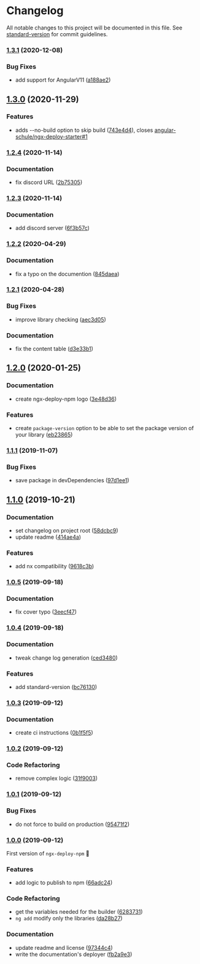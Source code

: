 # Changelog

All notable changes to this project will be documented in this file. See [standard-version](https://github.com/conventional-changelog/standard-version) for commit guidelines.

### [1.3.1](https://github.com/bikecoders/ngx-deploy-npm/compare/v1.3.0...v1.3.1) (2020-12-08)


### Bug Fixes

* add support for AngularV11 ([a188ae2](https://github.com/bikecoders/ngx-deploy-npm/commit/a188ae2))

## [1.3.0](https://github.com/bikecoders/ngx-deploy-npm/compare/v1.2.4...v1.3.0) (2020-11-29)


### Features

* adds --no-build option to skip build ([743e4d4](https://github.com/bikecoders/ngx-deploy-npm/commit/743e4d4)), closes [angular-schule/ngx-deploy-starter#1](https://github.com/angular-schule/ngx-deploy-starter/issues/1)

### [1.2.4](https://github.com/bikecoders/ngx-deploy-npm/compare/v1.2.3...v1.2.4) (2020-11-14)


### Documentation

* fix discord URL ([2b75305](https://github.com/bikecoders/ngx-deploy-npm/commit/2b75305))

### [1.2.3](https://github.com/bikecoders/ngx-deploy-npm/compare/v1.2.2...v1.2.3) (2020-11-14)


### Documentation

* add discord server ([6f3b57c](https://github.com/bikecoders/ngx-deploy-npm/commit/6f3b57c))

### [1.2.2](https://github.com/bikecoders/ngx-deploy-npm/compare/v1.2.1...v1.2.2) (2020-04-29)


### Documentation

* fix a typo on the documention ([845daea](https://github.com/bikecoders/ngx-deploy-npm/commit/845daea))

### [1.2.1](https://github.com/bikecoders/ngx-deploy-npm/compare/v1.2.0...v1.2.1) (2020-04-28)


### Bug Fixes

* improve library checking ([aec3d05](https://github.com/bikecoders/ngx-deploy-npm/commit/aec3d05))


### Documentation

* fix the content table ([d3e33b1](https://github.com/bikecoders/ngx-deploy-npm/commit/d3e33b1))

## [1.2.0](https://github.com/bikecoders/ngx-deploy-npm/compare/v1.1.1...v1.2.0) (2020-01-25)

### Documentation

- create ngx-deploy-npm logo ([3e48d36](https://github.com/bikecoders/ngx-deploy-npm/commit/3e48d36))

### Features

- create `package-version` option to be able to set the package version of your library ([eb23865](https://github.com/bikecoders/ngx-deploy-npm/commit/eb23865))

### [1.1.1](https://github.com/bikecoders/ngx-deploy-npm/compare/v1.1.0...v1.1.1) (2019-11-07)

### Bug Fixes

- save package in devDependencies ([97d1ee1](https://github.com/bikecoders/ngx-deploy-npm/commit/97d1ee1))

## [1.1.0](https://github.com/bikecoders/ngx-deploy-npm/compare/v1.0.5...v1.1.0) (2019-10-21)

### Documentation

- set changelog on project root ([58dcbc9](https://github.com/bikecoders/ngx-deploy-npm/commit/58dcbc9))
- update readme ([414ae4a](https://github.com/bikecoders/ngx-deploy-npm/commit/414ae4a))

### Features

- add nx compatibility ([9618c3b](https://github.com/bikecoders/ngx-deploy-npm/commit/9618c3b))

### [1.0.5](https://github.com/bikecoders/ngx-deploy-npm/compare/v1.0.4...v1.0.5) (2019-09-18)

### Documentation

- fix cover typo ([3eecf47](https://github.com/bikecoders/ngx-deploy-npm/commit/3eecf47))

### [1.0.4](https://github.com/bikecoders/ngx-deploy-npm/compare/v1.0.3...v1.0.4) (2019-09-18)

### Documentation

- tweak change log generation ([ced3480](https://github.com/bikecoders/ngx-deploy-npm/commit/ced3480))

### Features

- add standard-version ([bc76130](https://github.com/bikecoders/ngx-deploy-npm/commit/bc76130))

### [1.0.3](https://github.com/bikecoders/ngx-deploy-npm/compare/v1.0.2...v1.0.3) (2019-09-12)

### Documentation

- create ci instructions ([0b1f5f5](https://github.com/bikecoders/ngx-deploy-npm/commit/0b1f5f5))

### [1.0.2](https://github.com/bikecoders/ngx-deploy-npm/compare/v1.0.1...v1.0.2) (2019-09-12)

### Code Refactoring

- remove complex logic ([31f9003](https://github.com/bikecoders/ngx-deploy-npm/commit/31f9003))

### [1.0.1](https://github.com/bikecoders/ngx-deploy-npm/compare/v1.0.0...v1.0.1) (2019-09-12)

### Bug Fixes

- do not force to build on production ([95471f2](https://github.com/bikecoders/ngx-deploy-npm/commit/95471f2))

### [1.0.0](https://github.com/bikecoders/ngx-deploy-npm/compare/v0.0.1...v1.0.0) (2019-09-12)

First version of `ngx-deploy-npm` 🥳

### Features

- add logic to publish to npm ([66adc24](https://github.com/bikecoders/ngx-deploy-npm/commit/66adc24))

### Code Refactoring

- get the variables needed for the builder ([6283731](https://github.com/bikecoders/ngx-deploy-npm/commit/6283731))
- `ng add` modify only the libraries ([da28b27](https://github.com/bikecoders/ngx-deploy-npm/commit/da28b27))

### Documentation

- update readme and license ([97344c4](https://github.com/bikecoders/ngx-deploy-npm/commit/97344c4))
- write the documentation's deployer ([fb2a9e3](https://github.com/bikecoders/ngx-deploy-npm/commit/fb2a9e3))
